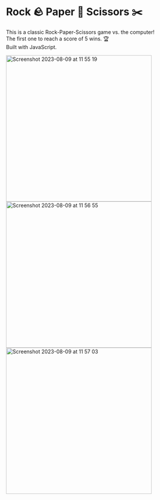 # Rock 🪨 Paper 📄 Scissors ✂️
This is a classic Rock-Paper-Scissors game vs. the computer!<br>
The first one to reach a score of 5 wins. 🏆<br>
Built with JavaScript.

<img width="400" alt="Screenshot 2023-08-09 at 11 55 19" src="https://github.com/nathansoussana/rock-paper-scissors/assets/85996279/98c0d595-38a6-4670-be34-e335ea2b6e50">
<img width="400" alt="Screenshot 2023-08-09 at 11 56 55" src="https://github.com/nathansoussana/rock-paper-scissors/assets/85996279/42e000cb-2ea5-49d7-aa18-87a7221e3e5c">
<img width="400" alt="Screenshot 2023-08-09 at 11 57 03" src="https://github.com/nathansoussana/rock-paper-scissors/assets/85996279/987a51a3-29d1-49d1-8555-44ff0c69ef03">

